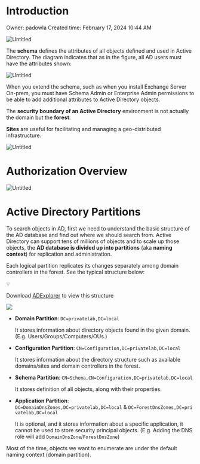 # Introduction

Owner: padowla
Created time: February 17, 2024 10:44 AM

![Untitled](Introduction%200c9e96314e5a4ee794c813354a04cdcf/Untitled.png)

The **schema** defines the attributes of all objects defined and used in Active Directory.
The diagram indicates that as in the figure, all AD users must have the attributes shown:

![Untitled](Introduction%200c9e96314e5a4ee794c813354a04cdcf/Untitled%201.png)

When you extend the schema, such as when you install Exchange Server On-prem, you must have Schema Admin or Enterprise Admin permissions to be able to add additional attributes to Active Directory objects.

The **security boundary of an Active Directory** environment is not actually the domain but the **forest**.

**Sites** are useful for facilitating and managing a geo-distributed infrastructure.

![Untitled](Introduction%200c9e96314e5a4ee794c813354a04cdcf/Untitled%202.png)

# Authorization Overview

![Untitled](Introduction%200c9e96314e5a4ee794c813354a04cdcf/Untitled%203.png)

# **Active Directory Partitions**

To search objects in AD, first we need to understand the basic structure of the AD database and find out where we should search from. Active Directory can support tens of millions of objects and to scale up those objects, the **AD database is divided up into partitions** (aka **naming context**) for replication and administration. 

Each logical partition replicates its changes separately among domain controllers in the forest. See the typical structure below:

<aside>
💡

Download [ADExplorer](https://learn.microsoft.com/en-us/sysinternals/downloads/adexplorer) to view this structure

</aside>

![](https://dev-2null.github.io/assets/img/adenum/adpartitions.png)

- **Domain Partition**: `DC=privatelab,DC=local`
    
    It stores information about directory objects found in the given domain. (E.g. Users/Groups/Computers/OUs.)
    
- **Configuration Partition**: `CN=Configuration,DC=privatelab,DC=local`
    
    It stores information about the directory structure such as available domains/sites and domain controllers in the forest.
    
- **Schema Partition**: `CN=Schema,CN=Configuration,DC=privatelab,DC=local`
    
    It stores definition of all objects, along with their properties.
    
- **Application Partition**:
`DC=DomainDnsZones,DC=privatelab,DC=local` & `DC=ForestDnsZones,DC=privatelab,DC=local`
    
    It is optional, and it stores information about a specific application, it cannot be used to store security principal objects. (E.g. Adding the DNS role will add `DomainDnsZone`/`ForestDnsZone`)
    

Most of the time, objects we want to enumerate are under the default naming context (domain partition).